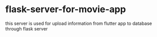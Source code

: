 # flask-server-for-movie-app
this server is used for upload information from flutter app to database through flask server
